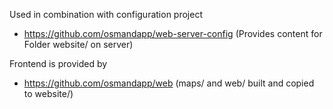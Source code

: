 
Used in combination with configuration project
- https://github.com/osmandapp/web-server-config (Provides content for Folder website/ on server)

Frontend is provided by
- https://github.com/osmandapp/web (maps/ and web/ built and copied to website/)
